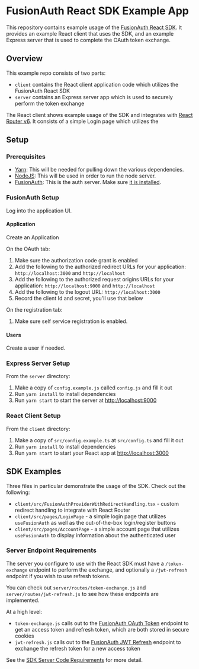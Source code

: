 # FusionAuth React SDK Example App
This repository contains example usage of the [FusionAuth React SDK](https://github.com/FusionAuth/fusionauth-react-sdk). It provides an example React client that uses the SDK, and an example Express server that is used to complete the OAuth token exchange.


## Overview

This example repo consists of two parts:

- `client` contains the React client application code which utilizes the FusionAuth React SDK
- `server` contains an Express server app which is used to securely perform the token exchange

The React client shows example usage of the SDK and integrates with [React Router v6](https://reactrouter.com/en/main). It consists of a simple Login page which utilizes the 

## Setup

### Prerequisites
- [Yarn](https://classic.yarnpkg.com/lang/en/): This will be needed for pulling down the various dependencies.
- [NodeJS](https://nodejs.org/en/): This will be used in order to run the node server.
- [FusionAuth](https://fusionauth.io): This is the auth server. Make sure [it is installed](https://fusionauth.io/docs/v1/tech/installation-guide/).

### FusionAuth Setup

Log into the application UI.

#### Application

Create an Application

On the OAuth tab:

1. Make sure the authorization code grant is enabled
2. Add the following to the authorized redirect URLs for your application: `http://localhost:3000` and `http://localhost`
3. Add the following to the authorized request origins URLs for your application: `http://localhost:9000` and `http://localhost`
4. Add the following to the logout URL: `http://localhost:3000`
5. Record the client Id and secret, you'll use that below

On the registration tab:
1. Make sure self service registration is enabled.

#### Users

Create a user if needed.

### Express Server Setup
From the `server` directory:

1. Make a copy of `config.example.js` called `config.js` and fill it out
2. Run `yarn install` to install dependencies
3. Run `yarn start` to start the server at [http://localhost:9000](http://localhost:9000)

### React Client Setup
From the `client` directory:
1. Make a copy of `src/config.example.ts` at `src/config.ts` and fill it out
2. Run `yarn install` to install dependencies
3. Run `yarn start` to start your React app at [http://localhost:3000](http://localhost:3000)

## SDK Examples

Three files in particular demonstrate the usage of the SDK. Check out the following:

- `client/src/FusionAuthProviderWithRedirectHandling.tsx` - custom redirect handling to integrate with React Router
- `client/src/pages/LoginPage` - a simple login page that utilizes `useFusionAuth` as well as the out-of-the-box login/register buttons
- `client/src/pages/AccountPage` - a simple account page that utilizes `useFusionAuth` to display information about the authenticated user

### Server Endpoint Requirements

The server you configure to use with the React SDK must have a `/token-exchange` endpoint to perform the exchange,
and optionally a `/jwt-refresh` endpoint if you wish to use refresh tokens.

You can check out `server/routes/token-exchange.js` and `server/routes/jwt-refresh.js` to see how these endpoints are
implemented.

At a high level:

- `token-exchange.js` calls out to the [FusionAuth OAuth Token](https://fusionauth.io/docs/v1/tech/oauth/endpoints#token) endpoint to get an access token and refresh token, which are both stored in secure cookies
- `jwt-refresh.js` calls out to the [FusionAuth JWT Refresh](https://fusionauth.io/docs/v1/tech/apis/jwt#refresh-a-jwt) endpoint to exchange the refresh token for a new access token

See the [SDK Server Code Requirements](https://github.com/FusionAuth/fusionauth-react-sdk#server-code-requirements) for more detail.
